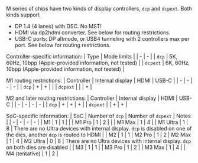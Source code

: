 M series of chips have two kinds of display controllers, `dcp` and `dcpext`. Both kinds support
- DP 1.4 (4 lanes) with DSC. No MST!
- HDMI via dp2hdmi converter. See below for routing restrictions.
- USB-C ports: DP altmode, or USB4 tunneling with 2 controllers max per port. See below for routing restrictions.

Controller-specific information:
| Type | Mode limits |
| - | - |
| `dcp` | 5K, 60Hz, 10bpp (Apple-provided information, not tested) |
| `dcpext` | 6K, 60Hz, 10bpp (Apple-provided information, not tested) |

M1 routing restrictions:
| Controller | Internal display | HDMI | USB-C |
| - | - | - | - |
| `dcp` | + | + | |
| `dcpext` | | | + |

M2 and later routing restrictions:
| Controller | Internal display | HDMI | USB-C |
| - | - | - | - |
| `dcp` | + | + | + |
| `dcpext` |  | + | + |

SoC-specific information:
| SoC | Number of `dcp` | Number of `dcpext` | Notes |
| - | - | - | - |
| M1 | 1 | 1 | |
| M1 Pro | 1 | 2 | |
| M1 Max | 1 | 4 |
| M1 Ultra | 1 | 8 | There are no Ultra devices with internal display. `dcp` is disabled on one of the dies, another `dcp` is routed to HDMI |
| M2 | 1 | 1
| M2 Pro | 1 | 2
| M2 Max | 1 | 4
| M2 Ultra | 0 | 8 | There are no Ultra devices with internal display. `dcp` on both dies are disabled |
| M3 | 1 | 1 |
| M3 Pro | 1 | 2 |
| M3 Max | 1 | 4 |
| M4 (tentative) | 1 | 2 |

